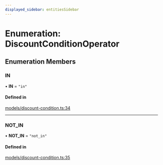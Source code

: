 ```yaml
---
displayed_sidebar: entitiesSidebar
---
```


# Enumeration: DiscountConditionOperator

## Enumeration Members

### IN

• **IN** = ``"in"``

#### Defined in

[models/discount-condition.ts:34](https://github.com/medusajs/medusa/blob/b38f73726/packages/medusa/src/models/discount-condition.ts#L34)

___

### NOT\_IN

• **NOT\_IN** = ``"not_in"``

#### Defined in

[models/discount-condition.ts:35](https://github.com/medusajs/medusa/blob/b38f73726/packages/medusa/src/models/discount-condition.ts#L35)
